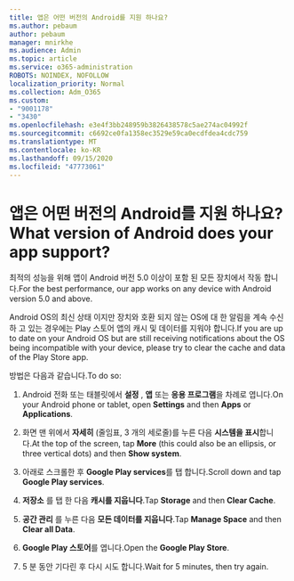 ```yaml
---
title: 앱은 어떤 버전의 Android를 지원 하나요?
ms.author: pebaum
author: pebaum
manager: mnirkhe
ms.audience: Admin
ms.topic: article
ms.service: o365-administration
ROBOTS: NOINDEX, NOFOLLOW
localization_priority: Normal
ms.collection: Adm_O365
ms.custom:
- "9001178"
- "3430"
ms.openlocfilehash: e3e4f3bb248959b3826438578c5ae274ac04992f
ms.sourcegitcommit: c6692ce0fa1358ec3529e59ca0ecdfdea4cdc759
ms.translationtype: MT
ms.contentlocale: ko-KR
ms.lasthandoff: 09/15/2020
ms.locfileid: "47773061"
---
```

# <a name="what-version-of-android-does-your-app-support"></a><span data-ttu-id="8d2c8-102">앱은 어떤 버전의 Android를 지원 하나요?</span><span class="sxs-lookup"><span data-stu-id="8d2c8-102">What version of Android does your app support?</span></span>

<span data-ttu-id="8d2c8-103">최적의 성능을 위해 앱이 Android 버전 5.0 이상이 포함 된 모든 장치에서 작동 합니다.</span><span class="sxs-lookup"><span data-stu-id="8d2c8-103">For the best performance, our app works on any device with Android version 5.0 and above.</span></span>

<span data-ttu-id="8d2c8-104">Android OS의 최신 상태 이지만 장치와 호환 되지 않는 OS에 대 한 알림을 계속 수신 하 고 있는 경우에는 Play 스토어 앱의 캐시 및 데이터를 지워야 합니다.</span><span class="sxs-lookup"><span data-stu-id="8d2c8-104">If you are up to date on your Android OS but are still receiving notifications about the OS being incompatible with your device, please try to clear the cache and data of the Play Store app.</span></span>

<span data-ttu-id="8d2c8-105">방법은 다음과 같습니다.</span><span class="sxs-lookup"><span data-stu-id="8d2c8-105">To do so:</span></span> 

1. <span data-ttu-id="8d2c8-106">Android 전화 또는 태블릿에서 **설정** , **앱** 또는 **응용 프로그램**을 차례로 엽니다.</span><span class="sxs-lookup"><span data-stu-id="8d2c8-106">On your Android phone or tablet, open **Settings** and then **Apps** or **Applications**.</span></span>

2. <span data-ttu-id="8d2c8-107">화면 맨 위에서 **자세히** (줄임표, 3 개의 세로줄)를 누른 다음 **시스템을 표시**합니다.</span><span class="sxs-lookup"><span data-stu-id="8d2c8-107">At the top of the screen, tap **More** (this could also be an ellipsis, or three vertical dots) and then **Show system**.</span></span> 

3. <span data-ttu-id="8d2c8-108">아래로 스크롤한 후 **Google Play services**를 탭 합니다.</span><span class="sxs-lookup"><span data-stu-id="8d2c8-108">Scroll down and tap **Google Play services**.</span></span> 

4. <span data-ttu-id="8d2c8-109">**저장소** 를 탭 한 다음 **캐시를 지웁니다**.</span><span class="sxs-lookup"><span data-stu-id="8d2c8-109">Tap **Storage** and then **Clear Cache**.</span></span> 

5. <span data-ttu-id="8d2c8-110">**공간 관리** 를 누른 다음 **모든 데이터를 지웁니다**.</span><span class="sxs-lookup"><span data-stu-id="8d2c8-110">Tap **Manage Space** and then **Clear all Data**.</span></span> 

6. <span data-ttu-id="8d2c8-111">**Google Play 스토어**를 엽니다.</span><span class="sxs-lookup"><span data-stu-id="8d2c8-111">Open the **Google Play Store**.</span></span> 

7. <span data-ttu-id="8d2c8-112">5 분 동안 기다린 후 다시 시도 합니다.</span><span class="sxs-lookup"><span data-stu-id="8d2c8-112">Wait for 5 minutes, then try again.</span></span> 